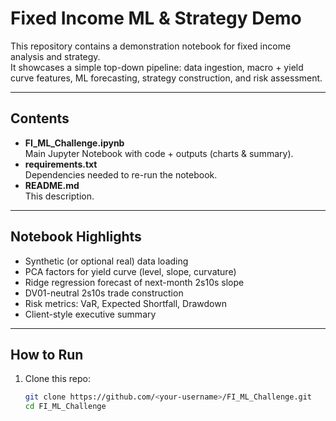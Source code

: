 # Fixed Income ML & Strategy Demo

This repository contains a demonstration notebook for fixed income analysis and strategy.  
It showcases a simple top-down pipeline: data ingestion, macro + yield curve features, ML forecasting, strategy construction, and risk assessment.

---

## Contents

- **FI_ML_Challenge.ipynb**  
  Main Jupyter Notebook with code + outputs (charts & summary).
- **requirements.txt**  
  Dependencies needed to re-run the notebook.
- **README.md**  
  This description.

---

## Notebook Highlights

- Synthetic (or optional real) data loading
- PCA factors for yield curve (level, slope, curvature)
- Ridge regression forecast of next-month 2s10s slope
- DV01-neutral 2s10s trade construction
- Risk metrics: VaR, Expected Shortfall, Drawdown
- Client-style executive summary

---

## How to Run

1. Clone this repo:
   ```bash
   git clone https://github.com/<your-username>/FI_ML_Challenge.git
   cd FI_ML_Challenge

